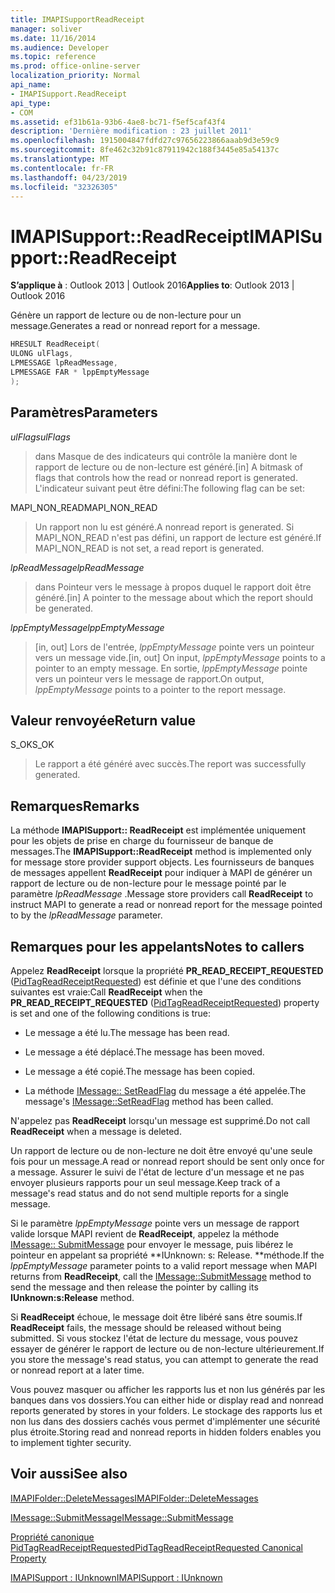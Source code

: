 ```yaml
---
title: IMAPISupportReadReceipt
manager: soliver
ms.date: 11/16/2014
ms.audience: Developer
ms.topic: reference
ms.prod: office-online-server
localization_priority: Normal
api_name:
- IMAPISupport.ReadReceipt
api_type:
- COM
ms.assetid: ef31b61a-93b6-4ae8-bc71-f5ef5caf43f4
description: 'Dernière modification : 23 juillet 2011'
ms.openlocfilehash: 1915004847fdfd27c97656223866aaab9d3e59c9
ms.sourcegitcommit: 8fe462c32b91c87911942c188f3445e85a54137c
ms.translationtype: MT
ms.contentlocale: fr-FR
ms.lasthandoff: 04/23/2019
ms.locfileid: "32326305"
---
```

# <a name="imapisupportreadreceipt"></a><span data-ttu-id="60463-103">IMAPISupport::ReadReceipt</span><span class="sxs-lookup"><span data-stu-id="60463-103">IMAPISupport::ReadReceipt</span></span>

  
  
<span data-ttu-id="60463-104">**S’applique à** : Outlook 2013 | Outlook 2016</span><span class="sxs-lookup"><span data-stu-id="60463-104">**Applies to**: Outlook 2013 | Outlook 2016</span></span> 
  
<span data-ttu-id="60463-105">Génère un rapport de lecture ou de non-lecture pour un message.</span><span class="sxs-lookup"><span data-stu-id="60463-105">Generates a read or nonread report for a message.</span></span>
  
```cpp
HRESULT ReadReceipt(
ULONG ulFlags,
LPMESSAGE lpReadMessage,
LPMESSAGE FAR * lppEmptyMessage
);
```

## <a name="parameters"></a><span data-ttu-id="60463-106">Paramètres</span><span class="sxs-lookup"><span data-stu-id="60463-106">Parameters</span></span>

 <span data-ttu-id="60463-107">_ulFlags_</span><span class="sxs-lookup"><span data-stu-id="60463-107">_ulFlags_</span></span>
  
> <span data-ttu-id="60463-108">dans Masque de des indicateurs qui contrôle la manière dont le rapport de lecture ou de non-lecture est généré.</span><span class="sxs-lookup"><span data-stu-id="60463-108">[in] A bitmask of flags that controls how the read or nonread report is generated.</span></span> <span data-ttu-id="60463-109">L'indicateur suivant peut être défini:</span><span class="sxs-lookup"><span data-stu-id="60463-109">The following flag can be set:</span></span>
    
<span data-ttu-id="60463-110">MAPI_NON_READ</span><span class="sxs-lookup"><span data-stu-id="60463-110">MAPI_NON_READ</span></span> 
  
> <span data-ttu-id="60463-111">Un rapport non lu est généré.</span><span class="sxs-lookup"><span data-stu-id="60463-111">A nonread report is generated.</span></span> <span data-ttu-id="60463-112">Si MAPI_NON_READ n'est pas défini, un rapport de lecture est généré.</span><span class="sxs-lookup"><span data-stu-id="60463-112">If MAPI_NON_READ is not set, a read report is generated.</span></span>
    
 <span data-ttu-id="60463-113">_lpReadMessage_</span><span class="sxs-lookup"><span data-stu-id="60463-113">_lpReadMessage_</span></span>
  
> <span data-ttu-id="60463-114">dans Pointeur vers le message à propos duquel le rapport doit être généré.</span><span class="sxs-lookup"><span data-stu-id="60463-114">[in] A pointer to the message about which the report should be generated.</span></span>
    
 <span data-ttu-id="60463-115">_lppEmptyMessage_</span><span class="sxs-lookup"><span data-stu-id="60463-115">_lppEmptyMessage_</span></span>
  
> <span data-ttu-id="60463-116">[in, out] Lors de l'entrée, _lppEmptyMessage_ pointe vers un pointeur vers un message vide.</span><span class="sxs-lookup"><span data-stu-id="60463-116">[in, out] On input,  _lppEmptyMessage_ points to a pointer to an empty message.</span></span> <span data-ttu-id="60463-117">En sortie, _lppEmptyMessage_ pointe vers un pointeur vers le message de rapport.</span><span class="sxs-lookup"><span data-stu-id="60463-117">On output,  _lppEmptyMessage_ points to a pointer to the report message.</span></span> 
    
## <a name="return-value"></a><span data-ttu-id="60463-118">Valeur renvoyée</span><span class="sxs-lookup"><span data-stu-id="60463-118">Return value</span></span>

<span data-ttu-id="60463-119">S_OK</span><span class="sxs-lookup"><span data-stu-id="60463-119">S_OK</span></span> 
  
> <span data-ttu-id="60463-120">Le rapport a été généré avec succès.</span><span class="sxs-lookup"><span data-stu-id="60463-120">The report was successfully generated.</span></span>
    
## <a name="remarks"></a><span data-ttu-id="60463-121">Remarques</span><span class="sxs-lookup"><span data-stu-id="60463-121">Remarks</span></span>

<span data-ttu-id="60463-122">La méthode **IMAPISupport:: ReadReceipt** est implémentée uniquement pour les objets de prise en charge du fournisseur de banque de messages.</span><span class="sxs-lookup"><span data-stu-id="60463-122">The **IMAPISupport::ReadReceipt** method is implemented only for message store provider support objects.</span></span> <span data-ttu-id="60463-123">Les fournisseurs de banques de messages appellent **ReadReceipt** pour indiquer à MAPI de générer un rapport de lecture ou de non-lecture pour le message pointé par le paramètre _lpReadMessage_ .</span><span class="sxs-lookup"><span data-stu-id="60463-123">Message store providers call **ReadReceipt** to instruct MAPI to generate a read or nonread report for the message pointed to by the  _lpReadMessage_ parameter.</span></span> 
  
## <a name="notes-to-callers"></a><span data-ttu-id="60463-124">Remarques pour les appelants</span><span class="sxs-lookup"><span data-stu-id="60463-124">Notes to callers</span></span>

<span data-ttu-id="60463-125">Appelez **ReadReceipt** lorsque la propriété **PR_READ_RECEIPT_REQUESTED** ([PidTagReadReceiptRequested](pidtagreadreceiptrequested-canonical-property.md)) est définie et que l'une des conditions suivantes est vraie:</span><span class="sxs-lookup"><span data-stu-id="60463-125">Call **ReadReceipt** when the **PR_READ_RECEIPT_REQUESTED** ([PidTagReadReceiptRequested](pidtagreadreceiptrequested-canonical-property.md)) property is set and one of the following conditions is true:</span></span>
  
- <span data-ttu-id="60463-126">Le message a été lu.</span><span class="sxs-lookup"><span data-stu-id="60463-126">The message has been read.</span></span>
    
- <span data-ttu-id="60463-127">Le message a été déplacé.</span><span class="sxs-lookup"><span data-stu-id="60463-127">The message has been moved.</span></span>
    
- <span data-ttu-id="60463-128">Le message a été copié.</span><span class="sxs-lookup"><span data-stu-id="60463-128">The message has been copied.</span></span>
    
- <span data-ttu-id="60463-129">La méthode [IMessage:: SetReadFlag](imessage-setreadflag.md) du message a été appelée.</span><span class="sxs-lookup"><span data-stu-id="60463-129">The message's [IMessage::SetReadFlag](imessage-setreadflag.md) method has been called.</span></span> 
    
<span data-ttu-id="60463-130">N'appelez pas **ReadReceipt** lorsqu'un message est supprimé.</span><span class="sxs-lookup"><span data-stu-id="60463-130">Do not call **ReadReceipt** when a message is deleted.</span></span> 
  
<span data-ttu-id="60463-131">Un rapport de lecture ou de non-lecture ne doit être envoyé qu'une seule fois pour un message.</span><span class="sxs-lookup"><span data-stu-id="60463-131">A read or nonread report should be sent only once for a message.</span></span> <span data-ttu-id="60463-132">Assurer le suivi de l'état de lecture d'un message et ne pas envoyer plusieurs rapports pour un seul message.</span><span class="sxs-lookup"><span data-stu-id="60463-132">Keep track of a message's read status and do not send multiple reports for a single message.</span></span>
  
<span data-ttu-id="60463-133">Si le paramètre _lppEmptyMessage_ pointe vers un message de rapport valide lorsque MAPI revient de **ReadReceipt**, appelez la méthode [IMessage:: SubmitMessage](imessage-submitmessage.md) pour envoyer le message, puis libérez le pointeur en appelant sa propriété \*\*IUnknown: s: Release. \*\*méthode.</span><span class="sxs-lookup"><span data-stu-id="60463-133">If the  _lppEmptyMessage_ parameter points to a valid report message when MAPI returns from **ReadReceipt**, call the [IMessage::SubmitMessage](imessage-submitmessage.md) method to send the message and then release the pointer by calling its **IUnknown:s:Release** method.</span></span> 
  
<span data-ttu-id="60463-134">Si **ReadReceipt** échoue, le message doit être libéré sans être soumis.</span><span class="sxs-lookup"><span data-stu-id="60463-134">If **ReadReceipt** fails, the message should be released without being submitted.</span></span> <span data-ttu-id="60463-135">Si vous stockez l'état de lecture du message, vous pouvez essayer de générer le rapport de lecture ou de non-lecture ultérieurement.</span><span class="sxs-lookup"><span data-stu-id="60463-135">If you store the message's read status, you can attempt to generate the read or nonread report at a later time.</span></span> 
  
<span data-ttu-id="60463-136">Vous pouvez masquer ou afficher les rapports lus et non lus générés par les banques dans vos dossiers.</span><span class="sxs-lookup"><span data-stu-id="60463-136">You can either hide or display read and nonread reports generated by stores in your folders.</span></span> <span data-ttu-id="60463-137">Le stockage des rapports lus et non lus dans des dossiers cachés vous permet d'implémenter une sécurité plus étroite.</span><span class="sxs-lookup"><span data-stu-id="60463-137">Storing read and nonread reports in hidden folders enables you to implement tighter security.</span></span>
  
## <a name="see-also"></a><span data-ttu-id="60463-138">Voir aussi</span><span class="sxs-lookup"><span data-stu-id="60463-138">See also</span></span>



[<span data-ttu-id="60463-139">IMAPIFolder::DeleteMessages</span><span class="sxs-lookup"><span data-stu-id="60463-139">IMAPIFolder::DeleteMessages</span></span>](imapifolder-deletemessages.md)
  
[<span data-ttu-id="60463-140">IMessage::SubmitMessage</span><span class="sxs-lookup"><span data-stu-id="60463-140">IMessage::SubmitMessage</span></span>](imessage-submitmessage.md)
  
[<span data-ttu-id="60463-141">Propriété canonique PidTagReadReceiptRequested</span><span class="sxs-lookup"><span data-stu-id="60463-141">PidTagReadReceiptRequested Canonical Property</span></span>](pidtagreadreceiptrequested-canonical-property.md)
  
[<span data-ttu-id="60463-142">IMAPISupport : IUnknown</span><span class="sxs-lookup"><span data-stu-id="60463-142">IMAPISupport : IUnknown</span></span>](imapisupportiunknown.md)

